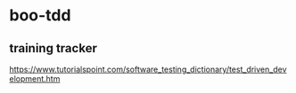 # boo-tdd
## training tracker 
https://www.tutorialspoint.com/software_testing_dictionary/test_driven_development.htm